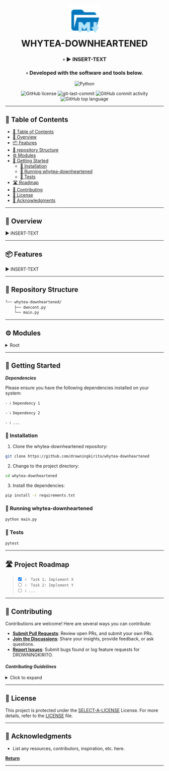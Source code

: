 <div align="center">
<h1 align="center">
<img src="https://raw.githubusercontent.com/PKief/vscode-material-icon-theme/ec559a9f6bfd399b82bb44393651661b08aaf7ba/icons/folder-markdown-open.svg" width="100" />
<br>WHYTEA-DOWNHEARTENED</h1>
<h3>◦ ► INSERT-TEXT</h3>
<h3>◦ Developed with the software and tools below.</h3>

<p align="center">
<img src="https://img.shields.io/badge/Python-3776AB.svg?style=flat&logo=Python&logoColor=white" alt="Python" />
</p>
<img src="https://img.shields.io/github/license/drowningkirito/whytea-downheartened?style=flat&color=5D6D7E" alt="GitHub license" />
<img src="https://img.shields.io/github/last-commit/drowningkirito/whytea-downheartened?style=flat&color=5D6D7E" alt="git-last-commit" />
<img src="https://img.shields.io/github/commit-activity/m/drowningkirito/whytea-downheartened?style=flat&color=5D6D7E" alt="GitHub commit activity" />
<img src="https://img.shields.io/github/languages/top/drowningkirito/whytea-downheartened?style=flat&color=5D6D7E" alt="GitHub top language" />
</div>

---

## 📖 Table of Contents
- [📖 Table of Contents](#-table-of-contents)
- [📍 Overview](#-overview)
- [📦 Features](#-features)
- [📂 repository Structure](#-repository-structure)
- [⚙️ Modules](#modules)
- [🚀 Getting Started](#-getting-started)
    - [🔧 Installation](#-installation)
    - [🤖 Running whytea-downheartened](#-running-whytea-downheartened)
    - [🧪 Tests](#-tests)
- [🛣 Roadmap](#-roadmap)
- [🤝 Contributing](#-contributing)
- [📄 License](#-license)
- [👏 Acknowledgments](#-acknowledgments)

---


## 📍 Overview

► INSERT-TEXT

---

## 📦 Features

► INSERT-TEXT

---


## 📂 Repository Structure

```sh
└── whytea-downheartened/
    ├── dwncont.py
    └── main.py

```

---


## ⚙️ Modules

<details closed><summary>Root</summary>

| File                                                                                      | Summary       |
| ---                                                                                       | ---           |
| [dwncont.py](https://github.com/drowningkirito/whytea-downheartened/blob/main/dwncont.py) | ► INSERT-TEXT |
| [main.py](https://github.com/drowningkirito/whytea-downheartened/blob/main/main.py)       | ► INSERT-TEXT |

</details>

---

## 🚀 Getting Started

***Dependencies***

Please ensure you have the following dependencies installed on your system:

`- ℹ️ Dependency 1`

`- ℹ️ Dependency 2`

`- ℹ️ ...`

### 🔧 Installation

1. Clone the whytea-downheartened repository:
```sh
git clone https://github.com/drowningkirito/whytea-downheartened
```

2. Change to the project directory:
```sh
cd whytea-downheartened
```

3. Install the dependencies:
```sh
pip install -r requirements.txt
```

### 🤖 Running whytea-downheartened

```sh
python main.py
```

### 🧪 Tests
```sh
pytest
```

---


## 🛣 Project Roadmap

> - [X] `ℹ️  Task 1: Implement X`
> - [ ] `ℹ️  Task 2: Implement Y`
> - [ ] `ℹ️ ...`


---

## 🤝 Contributing

Contributions are welcome! Here are several ways you can contribute:

- **[Submit Pull Requests](https://github.com/drowningkirito/whytea-downheartened/blob/main/CONTRIBUTING.md)**: Review open PRs, and submit your own PRs.
- **[Join the Discussions](https://github.com/drowningkirito/whytea-downheartened/discussions)**: Share your insights, provide feedback, or ask questions.
- **[Report Issues](https://github.com/drowningkirito/whytea-downheartened/issues)**: Submit bugs found or log feature requests for DROWNINGKIRITO.

#### *Contributing Guidelines*

<details closed>
<summary>Click to expand</summary>

1. **Fork the Repository**: Start by forking the project repository to your GitHub account.
2. **Clone Locally**: Clone the forked repository to your local machine using a Git client.
   ```sh
   git clone <your-forked-repo-url>
   ```
3. **Create a New Branch**: Always work on a new branch, giving it a descriptive name.
   ```sh
   git checkout -b new-feature-x
   ```
4. **Make Your Changes**: Develop and test your changes locally.
5. **Commit Your Changes**: Commit with a clear and concise message describing your updates.
   ```sh
   git commit -m 'Implemented new feature x.'
   ```
6. **Push to GitHub**: Push the changes to your forked repository.
   ```sh
   git push origin new-feature-x
   ```
7. **Submit a Pull Request**: Create a PR against the original project repository. Clearly describe the changes and their motivations.

Once your PR is reviewed and approved, it will be merged into the main branch.

</details>

---

## 📄 License


This project is protected under the [SELECT-A-LICENSE](https://choosealicense.com/licenses) License. For more details, refer to the [LICENSE](https://choosealicense.com/licenses/) file.

---

## 👏 Acknowledgments

- List any resources, contributors, inspiration, etc. here.

[**Return**](#Top)

---

